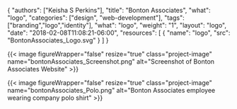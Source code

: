 {
	"authors": ["Keisha S Perkins"],
	"title": "Bonton Associates",
	"what": "logo",
	"categories": ["design", "web-development"],
	"tags": ["branding","logo","identity"],
	"what": "logo",
	"weight": "1",
	"layout": "logo",
	"date": "2018-02-08T11:08:21-06:00",
	"resources": [
	      {
	         "name": "logo",
	         "src": "BontonAssociates_Logo.svg"
	      }
	    ]
}

{{< image figureWrapper="false" resize="true"  class="project-image" name="bontonAssociates_Screenshot.png" alt="Screenshot of Bonton Associates Website" >}}

{{< image figureWrapper="false" resize="true"  class="project-image" name="bontonAssociates_Polo.png" alt="Bonton Associates employee wearing company polo shirt" >}}

